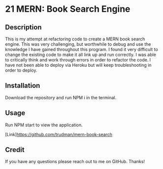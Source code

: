 # 21 MERN: Book Search Engine

## Description

This is my attempt at refactoring code to create a MERN book search engine. This was very challenging, but worthwhile to debug and use the knowledge I have gained throughout this program. I found it very difficult to change the existing code to make it all link up and run correctly. I was able to critically think and work through errors in order to refactor the code. I have not been able to deploy via Heroku but will keep troubleshooting in order to deploy. 

## Installation

Download the repository and run NPM i in the terminal. 

## Usage

Run NPM start to view the application. 

[Link]https://github.com/trudman/mern-book-search

## Credit

If you have any questions please reach out to me on GitHub. Thanks! 